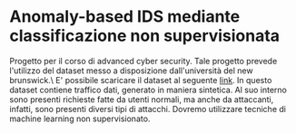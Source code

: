 # Anomaly-based IDS mediante classificazione non supervisionata
Progetto per il corso di advanced cyber security.
Tale progetto prevede l'utilizzo del dataset messo a disposizione dall'università del new brunswick.\\
E' possibile scaricare il dataset al seguente [link](https://www.unb.ca/cic/datasets/ids-2018.html).
In questo dataset contiene traffico dati, generato in maniera sintetica.
Al suo interno sono presenti richieste fatte da utenti normali, ma anche da attaccanti, infatti, sono presenti diversi tipi di attacchi.
Dovremo utilizzare tecniche di machine learning non supervisionato.

